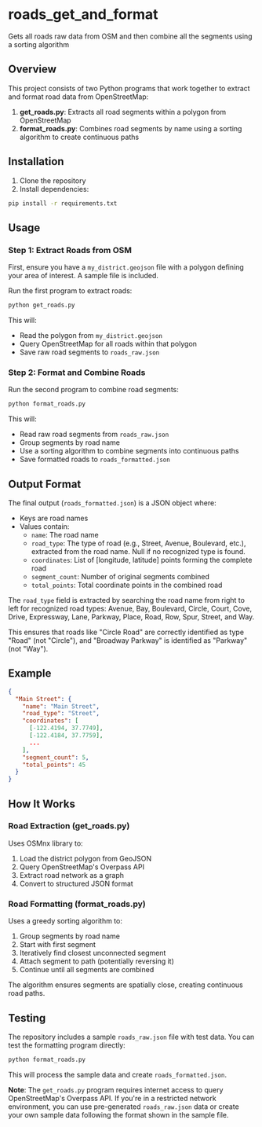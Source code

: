 # roads_get_and_format

Gets all roads raw data from OSM and then combine all the segments using a sorting algorithm

## Overview

This project consists of two Python programs that work together to extract and format road data from OpenStreetMap:

1. **get_roads.py**: Extracts all road segments within a polygon from OpenStreetMap
2. **format_roads.py**: Combines road segments by name using a sorting algorithm to create continuous paths

## Installation

1. Clone the repository
2. Install dependencies:

```bash
pip install -r requirements.txt
```

## Usage

### Step 1: Extract Roads from OSM

First, ensure you have a `my_district.geojson` file with a polygon defining your area of interest. A sample file is included.

Run the first program to extract roads:

```bash
python get_roads.py
```

This will:
- Read the polygon from `my_district.geojson`
- Query OpenStreetMap for all roads within that polygon
- Save raw road segments to `roads_raw.json`

### Step 2: Format and Combine Roads

Run the second program to combine road segments:

```bash
python format_roads.py
```

This will:
- Read raw road segments from `roads_raw.json`
- Group segments by road name
- Use a sorting algorithm to combine segments into continuous paths
- Save formatted roads to `roads_formatted.json`

## Output Format

The final output (`roads_formatted.json`) is a JSON object where:
- Keys are road names
- Values contain:
  - `name`: The road name
  - `road_type`: The type of road (e.g., Street, Avenue, Boulevard, etc.), extracted from the road name. Null if no recognized type is found.
  - `coordinates`: List of [longitude, latitude] points forming the complete road
  - `segment_count`: Number of original segments combined
  - `total_points`: Total coordinate points in the combined road

The `road_type` field is extracted by searching the road name from right to left for recognized road types:
Avenue, Bay, Boulevard, Circle, Court, Cove, Drive, Expressway, Lane, Parkway, Place, Road, Row, Spur, Street, and Way.

This ensures that roads like "Circle Road" are correctly identified as type "Road" (not "Circle"), and "Broadway Parkway" is identified as "Parkway" (not "Way").

## Example

```json
{
  "Main Street": {
    "name": "Main Street",
    "road_type": "Street",
    "coordinates": [
      [-122.4194, 37.7749],
      [-122.4184, 37.7759],
      ...
    ],
    "segment_count": 5,
    "total_points": 45
  }
}
```

## How It Works

### Road Extraction (get_roads.py)

Uses OSMnx library to:
1. Load the district polygon from GeoJSON
2. Query OpenStreetMap's Overpass API
3. Extract road network as a graph
4. Convert to structured JSON format

### Road Formatting (format_roads.py)

Uses a greedy sorting algorithm to:
1. Group segments by road name
2. Start with first segment
3. Iteratively find closest unconnected segment
4. Attach segment to path (potentially reversing it)
5. Continue until all segments are combined

The algorithm ensures segments are spatially close, creating continuous road paths.

## Testing

The repository includes a sample `roads_raw.json` file with test data. You can test the formatting program directly:

```bash
python format_roads.py
```

This will process the sample data and create `roads_formatted.json`.

**Note**: The `get_roads.py` program requires internet access to query OpenStreetMap's Overpass API. If you're in a restricted network environment, you can use pre-generated `roads_raw.json` data or create your own sample data following the format shown in the sample file.
